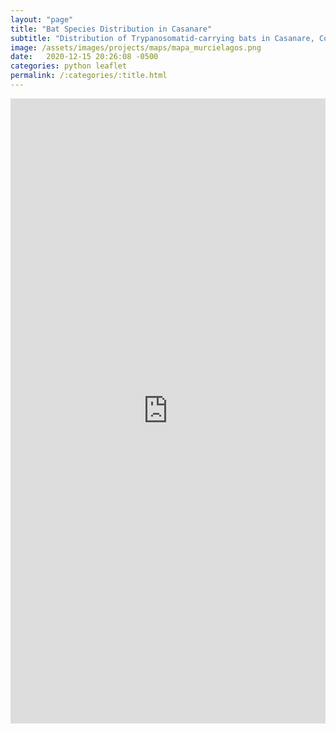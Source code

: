 ```yaml
---
layout: "page"
title: "Bat Species Distribution in Casanare"
subtitle: "Distribution of Trypanosomatid-carrying bats in Casanare, Colombia"
image: /assets/images/projects/maps/mapa_murcielagos.png
date:   2020-12-15 20:26:08 -0500
categories: python leaflet
permalink: /:categories/:title.html
---
```


<iframe width="100%" height="1000vh" frameborder="0"
  src="https://ancazugo.github.io/Tesis_Mafe/trypanosoma_leishmania.html"></iframe>